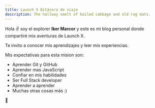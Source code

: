 ```yaml
---
title: Launch X Bitácora de viaje
description: The hallway smelt of boiled cabbage and old rag mats.
---
```


Hola ✌️  soy el explorer **Iker Marcor** y este es mi blog personal donde compartiré mis aventuras de Launch X.

Te invito a conocer mis aprendizajes y leer mis experiencias.

Mis expectativas para esta mision son:

- Aprender Git y GitHub
- Aprender mas JavaScript 
- Confiar en mis habilidades
- Ser Full Stack developer
- Aprender a aprender
- Muchas otras cosas más :)

🚀
